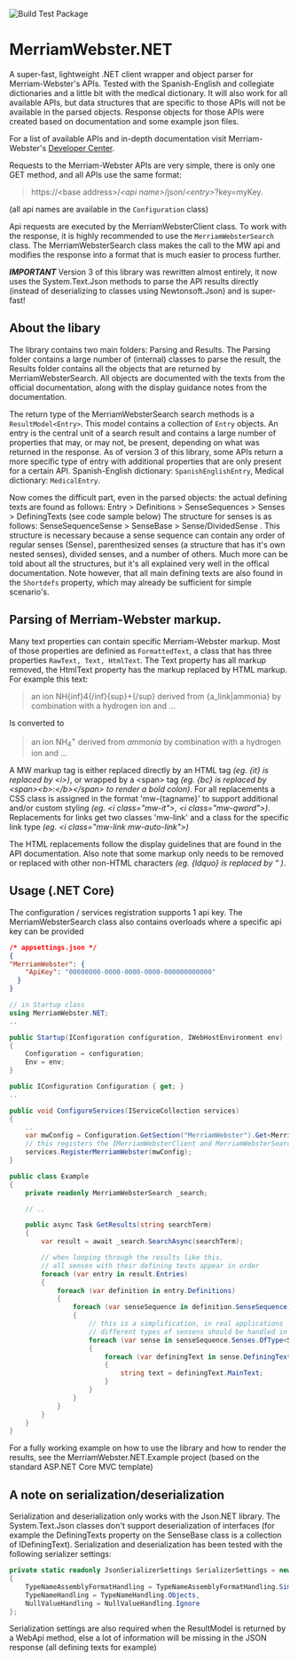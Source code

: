 ![Build Test Package](https://github.com/HannoZ/MerriamWebster.NET/workflows/Build%20Test%20Package/badge.svg)

# MerriamWebster.NET
A super-fast, lightweight .NET client wrapper and object parser for Merriam-Webster's APIs. Tested with the Spanish-English and collegiate dictionaries and a little bit with the medical dictionary. It will also work for all available APIs, but data structures that are specific to those APIs will not be available in the parsed objects. Response objects for those APIs were created based on documentation and some example json files. 

For a list of available APIs and in-depth documentation visit Merriam-Webster's [Developer Center](https://dictionaryapi.com/).

Requests to the Merriam-Webster APIs are very simple, there is only one GET method, and all APIs use the same format: 
> https://\<base address\>/_\<api name\>_/json/_\<entry\>_?key=myKey. 
> 
 (all api names are available in the `Configuration` class)

Api requests are executed by the MerriamWebsterClient class. To work with the response, it is highly recommended to use the ``MerriamWebsterSearch`` class. The MerriamWebsterSearch class makes the call to the MW api and modifies the response into a format that is much easier to process further. 

***IMPORTANT*** 
Version 3 of this library was rewritten almost entirely, it now uses the System.Text.Json methods to parse the API results directly (instead of deserializing to classes using Newtonsoft.Json) and is super-fast! 

## About the libary
The library contains two main folders: Parsing and Results. The Parsing folder contains a large number of (internal) classes to parse the result, the Results folder contains all the objects that are returned by MerriamWebsterSearch. All objects are documented with the texts from the official documentation, along with the display guidance notes from the documentation.

The return type of the MerriamWebsterSearch search methods is a `ResultModel<Entry>`. This model contains a collection of `Entry` objects. An entry is the central unit of a search result and contains a large number of properties that may, or may not, be present, depending on what was returned in the response. As of version 3 of this library, some APIs return a more specific type of entry with additional properties that are only present for a certain API. Spanish-English dictionary: ``SpanishEnglishEntry``, Medical dictionary: ``MedicalEntry``.

Now comes the difficult part, even in the parsed objects: the actual defining texts are found as follows: Entry > Definitions > SenseSequences > Senses > DefiningTexts
(see code sample below) 
The structure for senses is as follows: SenseSequenceSense > SenseBase > Sense/DividedSense . This structure is necessary because a sense sequence can contain any order of regular senses (Sense), parenthesized senses (a structure that has it's own nested senses), divided senses, and a number of others. 
Much more can be told about all the structures, but it's all explained very well in the offical documentation. 
Note however, that all main defining texts are also found in the ``Shortdefs`` property, which may already be sufficient for simple scenario's. 

## Parsing of Merriam-Webster markup. 
Many text properties can contain specific Merriam-Webster markup. Most of those properties are definied as `FormattedText`, a class that has three properties `RawText, Text, HtmlText`. The Text property has all markup removed, the HtmlText property has the markup replaced by HTML markup.
For example this text: 
> an ion NH{inf}4{/inf}{sup}+{/sup} derived from {a_link|ammonia} by combination with a hydrogen ion and ...

Is converted to 
> an ion NH<sub class="mw-inf">4</sub><sup class="mw-sup">+</sup> derived from <i class="mw-link mw-auto-link">ammonia</i> by combination with a hydrogen ion and ...

A MW markup tag is either replaced directly by an HTML tag *(eg. {it} is replaced by \<i>)*, or wrapped by a \<span> tag *(eg. {bc} is replaced by \<span>\<b>:\</b>\</span> to render a bold colon)*. For all replacements a CSS class is assigned in the format 'mw-{tagname}' to support additional and/or custom styling *(eg. \<i class="mw-it">, \<i class="mw-qword">)*. Replacements for links get two classes 'mw-link' and a class for the specific link type *(eg. \<i class="mw-link mw-auto-link">)*
    
The HTML replacements follow the display guidelines that are found in the API documentation. Also note that some markup only needs to be removed or replaced with other non-HTML characters *(eg. {ldquo} is replaced by &#8220; )*.
    
## Usage (.NET Core) 
The configuration / services registration supports 1 api key. 
The MerriamWebsterSearch class also contains overloads where a specific api key can be provided
```JSON
/* appsettings.json */
{
"MerriamWebster": {
    "ApiKey": "00000000-0000-0000-0000-000000000000"
  } 
}
```
``` C#
// in Startup class
using MerriamWebster.NET;
..

public Startup(IConfiguration configuration, IWebHostEnvironment env)
{
    Configuration = configuration;
    Env = env;
}

public IConfiguration Configuration { get; }
..

public void ConfigureServices(IServiceCollection services)
{
    ..
    var mwConfig = Configuration.GetSection("MerriamWebster").Get<MerriamWebsterConfig>();
    // this registers the IMerriamWebsterClient and MerriamWebsterSearch
    services.RegisterMerriamWebster(mwConfig);
}
```

``` C#
public class Example
{
    private readonly MerriamWebsterSearch _search;

    // .. 

    public async Task GetResults(string searchTerm)
    {
        var result = await _search.SearchAsync(searchTerm);

        // when looping through the results like this, 
        // all senses with their defining texts appear in order 
        foreach (var entry in result.Entries)            
        {
            foreach (var definition in entry.Definitions)
            {
                foreach (var senseSequence in definition.SenseSequence)  
                {
                    // this is a simplification, in real applications 
                    // different types of sensens should be handled in different ways
                    foreach (var sense in senseSequence.Senses.OfType<Sense>())
                    {
                        foreach (var definingText in sense.DefiningTexts)
                        {
                            string text = definingText.MainText;
                        }
                    }
                }
            }
        }
    }
}
```
For a fully working example on how to use the library and how to render the results, see the MerriamWebster.NET.Example project (based on the standard ASP.NET Core MVC template)

## A note on serialization/deserialization
Serialization and deserialization only works with the Json.NET library. The System.Text.Json classes don't support deserialization of interfaces (for example the DefiningTexts property on the SenseBase class is a collection of IDefiningText). 
Serialization and deserialization has been tested with the following serializer settings: 
``` C#
private static readonly JsonSerializerSettings SerializerSettings = new JsonSerializerSettings()
{
    TypeNameAssemblyFormatHandling = TypeNameAssemblyFormatHandling.Simple,
    TypeNameHandling = TypeNameHandling.Objects,
    NullValueHandling = NullValueHandling.Ignore
};

```
Serialization settings are also required when the ResultModel is returned by a WebApi method, else a lot of information will be missing in the JSON response (all defining texts for example)
